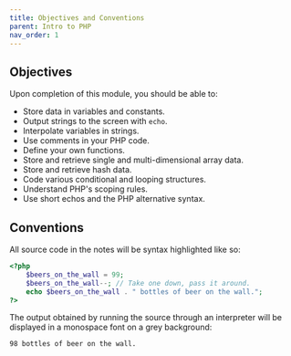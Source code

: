 ```yaml
---
title: Objectives and Conventions
parent: Intro to PHP
nav_order: 1
---
```


## Objectives

Upon completion of this module, you should be able to:

- Store data in variables and constants.
- Output strings to the screen with `echo`.
- Interpolate variables in strings.
- Use comments in your PHP code.
- Define your own functions.
- Store and retrieve single and multi-dimensional array data.
- Store and retrieve hash data.
- Code various conditional and looping structures.
- Understand PHP's scoping rules.
- Use short echos and the PHP alternative syntax.

## Conventions

All source code in the notes will be syntax highlighted like so:

```php
<?php
    $beers_on_the_wall = 99;
    $beers_on_the_wall--; // Take one down, pass it around.
    echo $beers_on_the_wall . " bottles of beer on the wall.";
?>
```

The output obtained by running the source through an interpreter will be displayed in a monospace font on a grey background:

```
98 bottles of beer on the wall.
```
